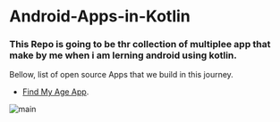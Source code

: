 # Android-Apps-in-Kotlin

### This Repo is going to be thr collection of multiplee app that make by me when i am lerning android using kotlin.

Bellow, list of open source Apps that we build in this journey.

- [Find My Age  App](https://github.com/YushChaudhary/Android-Apps-in-Kotlin/tree/main/HappyBirthday).


![main](https://drive.google.com/file/d/18gjCS3d8s1qnIcBNGymPpXRpIsX-_3uL/view?usp=sharing)
